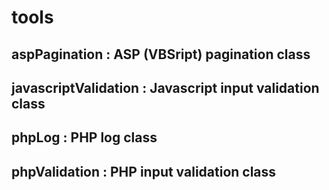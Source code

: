 # tools

aspPagination : ASP (VBSript) pagination class
--------------

javascriptValidation : Javascript input validation class
--------------

phpLog : PHP log class
--------------

phpValidation : PHP input validation class
--------------
